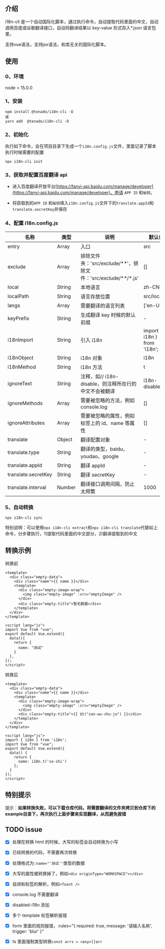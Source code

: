 ## 介绍

i18n-cli 是一个自动国际化脚本，通过执行命令，自动提取代码里面的中文，自动调用百度或谷歌翻译接口，自动将翻译结果以 key-value 形式存入\*.json 语言包里。

支持vue语法，支持jsx语法，和库无关的国际化脚本。

## 使用

### 0、环境

node > 15.0.0

### 1、安装

```node
npm install @tenado/i18n-cli -D
或
yarn add  @tenado/i18n-cli -D
```

### 2、初始化

执行如下命令，会在项目目录下生成一个`i18n.config.js`文件，里面记录了脚本执行时候需要的配置

```node
npx i18n-cli init
```

### 3、获取并配置百度翻译 api

- 进入百度翻译开放平台[https://fanyi-api.baidu.com/manage/developer](https://fanyi-api.baidu.com/manage/developer)，申请 `APP ID` 和`秘钥`。

- 将获取到的`APP ID` 和`秘钥`填入`i18n.config.js`文件下的`translate.appId`和`translate.secretKey`并保存

### 4、配置 i18n.config.js

| 名称                | 类型   | 说明                                                               | 默认值                       |
| ------------------- | ------ | ------------------------------------------------------------------ | ---------------------------- |
| entry               | Array  | 入口                                                               | src                          |
| exclude             | Array  | 排除文件夹：'src/exclude/\*\*'，排除文件：'src/exclude/\*\*/\*.js' | []                           |
| local               | String | 本地语言                                                           | zh-CN                        |
| localPath           | String | 语言存放位置                                                       | src/locales                  |
| langs               | Array  | 需要翻译的语言列表                                                 | ['en-US']                    |
| keyPrefix           | String | 生成翻译 key 时候的默认前缀                                        | -                            |
| i18nImport          | String | 引入 i18n                                                          | import { i18n } from 'i18n'; |
| i18nObject          | String | i18n 对象                                                          | i18n                         |
| i18nMethod          | String | i18n 方法                                                          | t                            |
| ignoreText          | String | 注释，如// i18n-disable，则注释所在行的中文不会被翻译              | i18n-disable                 |
| ignoreMethods       | Array  | 需要被忽略的方法，例如 console.log                                 | []                           |
| ignoreAttributes    | Array  | 需要被忽略的属性，例如标签上的 id、name 等属性                     | []                           |
| translate           | Object | 翻译配置对象                                                       | -                            |
| translate.type      | String | 翻译的类型，baidu、youdao、google                                  | -                            |
| translate.appId     | String | 翻译 appId                                                         | -                            |
| translate.secretKey | String | 翻译 secretKey                                                     | -                            |
| translate.interval  | Number | 翻译接口调用间隔，防止太频繁                                       | 1000                         |

### 5、自动转换

```node
npx i18n-cli sync
```

特别说明：可以使用`npx i18n-cli extract`和`npx i18n-cli translate`代替如上命令，分步骤执行，1)提取代码里面的中文部分，2)翻译提取到的中文

## 转换示例

转换前

```vue
<template>
  <div class="empty-data">
    <div class="name">{{ name }}</div>
    <template>
      <div class="empty-image-wrap">
        <img class="empty-image" :src="emptyImage" />
      </div>
      <div class="empty-title">暂无数据</div>
    </template>
  </div>
</template>

<script lang="js">
import Vue from "vue";
export default Vue.extend({
  data(){
    return {
      name: "测试"
    }
  },
});
</script>
```

转换后

```vue
<template>
  <div class="empty-data">
    <div class="name">{{ name }}</div>
    <template>
      <div class="empty-image-wrap">
        <img class="empty-image" :src="emptyImage" />
      </div>
      <div class="empty-title">{{ $t("zan-wu-shu-ju") }}</div>
    </template>
  </div>
</template>

<script lang="js">
import { i18n } from 'i18n';
import Vue from "vue";
export default Vue.extend({
  data() {
    return {
      name: i18n.t('ce-shi')
    };
  }
});
</script>
```

## 特别提示

提示：**如果转换失败，可以下载仓库代码，将需要翻译的文件夹拷贝到仓库下的example目录下，再次执行上面步骤来实现翻译，从而避免报错**

## TODO issue

- [x] 处理在转换 html 的时候，大写的标签会自动转换为小写

- [x] 已经转换的代码，不需要再次转换

- [x] 处理格式为`:name="'测试'"`类型的数据

- [x] 大写的属性被转换掉了，例如`<div originType="WORKSPACE"></div>`

- [x] 自闭和标签的解析，例如`<Toast />`

- [x] console.log 不需要翻译

- [x] disabled-i18n 添加

- [x] 多个 template 标签解析报错

- [x] form 里面的规则报错，:rules="{ required: true, message: '请输入名称', trigger: 'blur' }"

- [x] ts 里面强制类型转换`const arrs = <any>[]arr`
